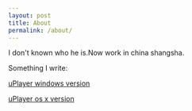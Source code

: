 ```yaml
---
layout: post 
title: About
permalink: /about/
---
```


I don't known who he is.Now work in china shangsha.  

Something I write:  

[uPlayer windows version](../player)  

[uPlayer os x version](https://github.com/uPlayer)  


